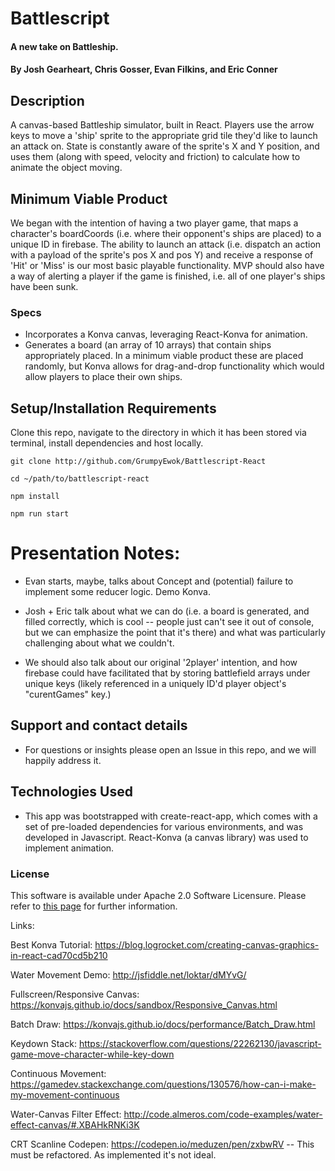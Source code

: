 # Battlescript

#### A new take on Battleship.

#### By Josh Gearheart, Chris Gosser, Evan Filkins, and Eric Conner

## Description

A canvas-based Battleship simulator, built in React.  Players use the arrow keys to move a 'ship' sprite to the appropriate grid tile they'd like to launch an attack on.  State is constantly aware of the sprite's X and Y position, and uses them (along with speed, velocity and friction) to calculate how to animate the object moving.

## Minimum Viable Product

We began with the intention of having a two player game, that maps a character's boardCoords (i.e. where their opponent's ships are placed) to a unique ID in firebase. The ability to launch an attack (i.e. dispatch an action with a payload of the sprite's pos X and pos Y) and receive a response of 'Hit' or 'Miss' is our most basic playable functionality.  MVP should also have a way of alerting a player if the game is finished, i.e. all of one player's ships have been sunk.

### Specs

* Incorporates a Konva canvas, leveraging React-Konva for animation.
* Generates a board (an array of 10 arrays) that contain ships appropriately placed.  In a minimum viable product these are placed randomly, but Konva allows for drag-and-drop functionality which would allow players to place their own ships.

## Setup/Installation Requirements

Clone this repo, navigate to the directory in which it has been stored via terminal, install dependencies and host locally.

```
git clone http://github.com/GrumpyEwok/Battlescript-React

cd ~/path/to/battlescript-react

npm install

npm run start
```

# Presentation Notes:
  * Evan starts, maybe, talks about Concept and (potential) failure to implement some reducer logic.  Demo Konva.

  * Josh + Eric talk about what we can do (i.e. a board is generated, and filled correctly, which is cool -- people just can't see it out of console, but we can emphasize the point that it's there) and what was particularly challenging about what we couldn't.

  * We should also talk about our original '2player' intention, and how firebase could have facilitated that by storing battlefield arrays under unique keys (likely referenced in a uniquely ID'd player object's "curentGames" key.)


## Support and contact details
- For questions or insights please open an Issue in this repo, and we will happily address it.

## Technologies Used
- This app was bootstrapped with create-react-app, which comes with a set of pre-loaded dependencies for various environments, and was developed in Javascript. React-Konva (a canvas library) was used to implement animation.  

### License
This software is available under Apache 2.0 Software Licensure.
Please refer to [this page](https://www.apache.org/licenses/LICENSE-2.0) for further information.



Links:

Best Konva Tutorial: https://blog.logrocket.com/creating-canvas-graphics-in-react-cad70cd5b210

Water Movement Demo: http://jsfiddle.net/loktar/dMYvG/

Fullscreen/Responsive Canvas: https://konvajs.github.io/docs/sandbox/Responsive_Canvas.html

Batch Draw: https://konvajs.github.io/docs/performance/Batch_Draw.html

Keydown Stack: https://stackoverflow.com/questions/22262130/javascript-game-move-character-while-key-down

Continuous Movement: https://gamedev.stackexchange.com/questions/130576/how-can-i-make-my-movement-continuous

Water-Canvas Filter Effect: http://code.almeros.com/code-examples/water-effect-canvas/#.XBAHkRNKi3K

CRT Scanline Codepen: https://codepen.io/meduzen/pen/zxbwRV  -- This must be refactored. As implemented it's not ideal.
